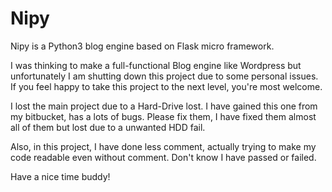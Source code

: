 # Nipy
Nipy is a Python3 blog engine based on Flask micro framework.

I was thinking to make a full-functional Blog engine like Wordpress but unfortunately I am shutting down this project due to some personal issues. If you feel happy to take this project to the next level, you're most welcome.

I lost the main project due to a Hard-Drive lost. I have gained this one from my bitbucket, has a lots of bugs. Please fix them, I have fixed them almost all of them but lost due to a unwanted HDD fail.

Also, in this project, I have done less comment, actually trying to make my code readable even without comment. Don't know I have passed or failed.

Have a nice time buddy!
